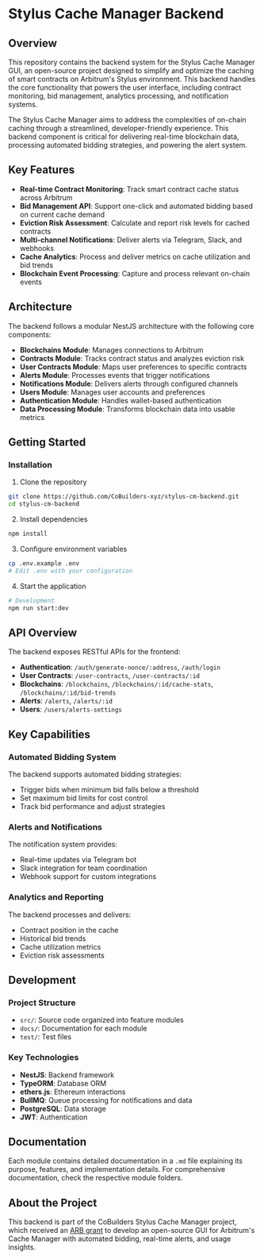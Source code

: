 # Stylus Cache Manager Backend

## Overview

This repository contains the backend system for the Stylus Cache Manager GUI, an open-source project designed to simplify and optimize the caching of smart contracts on Arbitrum's Stylus environment. This backend handles the core functionality that powers the user interface, including contract monitoring, bid management, analytics processing, and notification systems.

The Stylus Cache Manager aims to address the complexities of on-chain caching through a streamlined, developer-friendly experience. This backend component is critical for delivering real-time blockchain data, processing automated bidding strategies, and powering the alert system.

## Key Features

- **Real-time Contract Monitoring**: Track smart contract cache status across Arbitrum
- **Bid Management API**: Support one-click and automated bidding based on current cache demand
- **Eviction Risk Assessment**: Calculate and report risk levels for cached contracts
- **Multi-channel Notifications**: Deliver alerts via Telegram, Slack, and webhooks
- **Cache Analytics**: Process and deliver metrics on cache utilization and bid trends
- **Blockchain Event Processing**: Capture and process relevant on-chain events

## Architecture

The backend follows a modular NestJS architecture with the following core components:

- **Blockchains Module**: Manages connections to Arbitrum
- **Contracts Module**: Tracks contract status and analyzes eviction risk
- **User Contracts Module**: Maps user preferences to specific contracts
- **Alerts Module**: Processes events that trigger notifications
- **Notifications Module**: Delivers alerts through configured channels
- **Users Module**: Manages user accounts and preferences
- **Authentication Module**: Handles wallet-based authentication
- **Data Processing Module**: Transforms blockchain data into usable metrics

## Getting Started

### Installation

1. Clone the repository

```bash
git clone https://github.com/CoBuilders-xyz/stylus-cm-backend.git
cd stylus-cm-backend
```

2. Install dependencies

```bash
npm install
```

3. Configure environment variables

```bash
cp .env.example .env
# Edit .env with your configuration
```

4. Start the application

```bash
# Development
npm run start:dev
```

## API Overview

The backend exposes RESTful APIs for the frontend:

- **Authentication**: `/auth/generate-nonce/:address`, `/auth/login`
- **User Contracts**: `/user-contracts`, `/user-contracts/:id`
- **Blockchains**: `/blockchains`, `/blockchains/:id/cache-stats`, `/blockchains/:id/bid-trends`
- **Alerts**: `/alerts`, `/alerts/:id`
- **Users**: `/users/alerts-settings`

## Key Capabilities

### Automated Bidding System

The backend supports automated bidding strategies:

- Trigger bids when minimum bid falls below a threshold
- Set maximum bid limits for cost control
- Track bid performance and adjust strategies

### Alerts and Notifications

The notification system provides:

- Real-time updates via Telegram bot
- Slack integration for team coordination
- Webhook support for custom integrations

### Analytics and Reporting

The backend processes and delivers:

- Contract position in the cache
- Historical bid trends
- Cache utilization metrics
- Eviction risk assessments

## Development

### Project Structure

- `src/`: Source code organized into feature modules
- `docs/`: Documentation for each module
- `test/`: Test files

### Key Technologies

- **NestJS**: Backend framework
- **TypeORM**: Database ORM
- **ethers.js**: Ethereum interactions
- **BullMQ**: Queue processing for notifications and data
- **PostgreSQL**: Data storage
- **JWT**: Authentication

## Documentation

Each module contains detailed documentation in a `.md` file explaining its purpose, features, and implementation details. For comprehensive documentation, check the respective module folders.

## About the Project

This backend is part of the CoBuilders Stylus Cache Manager project, which received an [ARB grant](https://arbitrum.questbook.app/dashboard/?proposalId=67489c3d90449961f516e735&ref=blog.arbitrum.io&grantId=671a105a2047c84bb8a73770&chainId=10) to develop an open-source GUI for Arbitrum's Cache Manager with automated bidding, real-time alerts, and usage insights.
